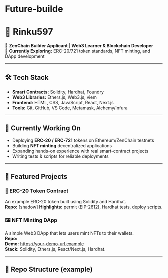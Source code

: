 # Future-builde
<!-- README.md -->

<!-- Title / Intro -->
# 👋 Rinku597

🚀 **ZenChain Builder Applicant** | **Web3 Learner & Blockchain Developer**  
🧪 **Currently Exploring:** ERC-20/721 token standards, NFT minting, and DApp development

---

## 🛠️ Tech Stack

- **Smart Contracts:** Solidity, Hardhat, Foundry  
- **Web3 Libraries:** Ethers.js, Web3.js, viem  
- **Frontend:** HTML, CSS, JavaScript, React, Next.js  
- **Tools:** Git, GitHub, VS Code, Metamask, Alchemy/Infura

---

## 🌱 Currently Working On

- Deploying **ERC-20 / ERC-721** tokens on Ethereum/ZenChain testnets  
- Building **NFT minting** decentralized applications  
- Expanding hands-on experience with real smart-contract projects  
- Writing tests & scripts for reliable deployments

---

## 🔗 Featured Projects

### 💎 ERC-20 Token Contract
An example ERC-20 token built using Solidity and Hardhat.  
**Repo:** [shadow]
**Highlights:** permit (EIP-2612), Hardhat tests, deploy scripts.

### 🖼️ NFT Minting DApp
A simple Web3 DApp that lets users mint NFTs to their wallets.  
**Repo:**  
**Demo:** https://your-demo-url.example  
**Stack:** Solidity, Ethers.js, React/Next.js, Hardhat.

---

## 📂 Repo Structure (example)

